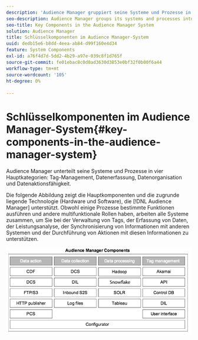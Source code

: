 ```yaml
---
description: 'Audience Manager gruppiert seine Systeme und Prozesse in vier Hauptkategorien: Tag-Management, Datenerfassung, Datenorganisation und Datenaktionsfähigkeit.'
seo-description: Audience Manager groups its systems and processes into four main categories  tag management, data collection, data organization, and data actionability.
seo-title: Key Components in the Audience Manager System
solution: Audience Manager
title: Schlüsselkomponenten im Audience Manager-System
uuid: dedb15e6-b8dd-4eea-ab84-d99f160e4d34
feature: System Components
exl-id: a76f4d7d-5dd2-4b29-a97e-039c8f1d765f
source-git-commit: fe01ebac8c0d0ad3630d3853e0bf32f0b00f6a44
workflow-type: tm+mt
source-wordcount: '105'
ht-degree: 0%

---
```


# Schlüsselkomponenten im Audience Manager-System{#key-components-in-the-audience-manager-system}

Audience Manager unterteilt seine Systeme und Prozesse in vier Hauptkategorien: Tag-Management, Datenerfassung, Datenorganisation und Datenaktionsfähigkeit.

<!-- 

c_compstack.xml

 -->

Die folgende Abbildung zeigt die Hauptkomponenten und die zugrunde liegende Technologie (Hardware und Software), die [!DNL Audience Manager] unterstützt. Obwohl einige Prozesse bestimmte Funktionen ausführen und andere multifunktionale Rollen haben, arbeiten alle Systeme zusammen, um Sie bei der Verwaltung von Tags, der Erfassung von Daten, der Leistungsanalyse, der Synchronisierung von Informationen mit anderen Systemen und der Durchführung von Aktionen mit diesen Informationen zu unterstützen.

![](assets/components.png)
